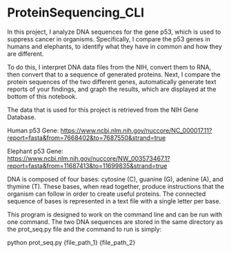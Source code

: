 # ProteinSequencing_CLI

In this project, I analyze DNA sequences for the gene p53, which is used to suppress cancer in organisms. Specifically, I compare the p53 genes in humans and elephants, to identify what they have in common and how they are different.

To do this, I interpret DNA data files from the NIH, convert them to RNA, then convert that to a sequence of generated proteins. Next, I compare the protein sequences of the two different genes, automatically generate text reports of your findings, and graph the results, which are displayed at the bottom of this notebook.

The data that is used for this project is retrieved from the NIH Gene Database.

Human p53 Gene:
https://www.ncbi.nlm.nih.gov/nuccore/NC_000017.11?report=fasta&from=7668402&to=7687550&strand=true

Elephant p53 Gene:
https://www.ncbi.nlm.nih.gov/nuccore/NW_003573467.1?report=fasta&from=11687413&to=11699835&strand=true

DNA is composed of four bases: cytosine (C), guanine (G), adenine (A), and thymine (T). These bases, when read together, produce instructions that the organism can follow in order to create useful proteins. The connected sequence of bases is represented in a text file with a single letter per base.

This program is designed to work on the command line and can be run with one command. The two DNA sequences are stored in the same directory as the prot_seq.py file and the command to run is simply:

python prot_seq.py {file_path_1} {file_path_2}